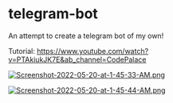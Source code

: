 # telegram-bot

An attempt to create a telegram bot of my own! 

Tutorial: https://www.youtube.com/watch?v=PTAkiukJK7E&ab_channel=CodePalace

[![Screenshot-2022-05-20-at-1-45-33-AM.png](https://i.postimg.cc/65dgkyPT/Screenshot-2022-05-20-at-1-45-33-AM.png)](https://postimg.cc/8jzZWPNV)


[![Screenshot-2022-05-20-at-1-45-44-AM.png](https://i.postimg.cc/kG2YY5bM/Screenshot-2022-05-20-at-1-45-44-AM.png)](https://postimg.cc/q6dGz4wW)
